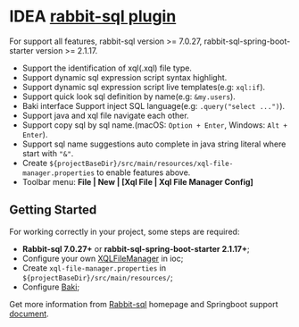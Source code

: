 # IDEA [rabbit-sql plugin](https://plugins.jetbrains.com/plugin/21403-rabbit-sql)

For support all features, rabbit-sql version >= 7.0.27, rabbit-sql-spring-boot-starter version >= 2.1.17.

- Support the identification of xql(.xql) file type.
- Support dynamic sql expression script syntax highlight.
- Support dynamic sql expression script live templates(e.g: `xql:if`).
- Support quick look sql definition by name(e.g: `&my.users`).
- Baki interface Support inject SQL language(e.g: `.query("select ...")`).
- Support java and xql file navigate each other.
- Support copy sql by sql name.(macOS: `Option + Enter`, Windows: `Alt + Enter`).
- Support sql name suggestions auto complete in java string literal where start with `"&"`.
- Create `${projectBaseDir}/src/main/resources/xql-file-manager.properties` to enable features above.
- Toolbar menu: **File | New | [Xql File | Xql File Manager Config]**

## Getting Started

For working correctly in your project, some steps are required:

- **Rabbit-sql 7.0.27+** or **rabbit-sql-spring-boot-starter 2.1.17+**;
- Configure your own [XQLFileManager](https://github.com/chengyuxing/rabbit-sql#XQLFileManager) in ioc;
- Create `xql-file-manager.properties` in `${projectBaseDir}/src/main/resources/`;
- Configure [Baki](https://github.com/chengyuxing/rabbit-sql#bakidao);

Get more information from [Rabbit-sql](https://github.com/chengyuxing/rabbit-sql) homepage and Springboot
support [document](https://github.com/chengyuxing/rabbit-sql-spring-boot-starter).